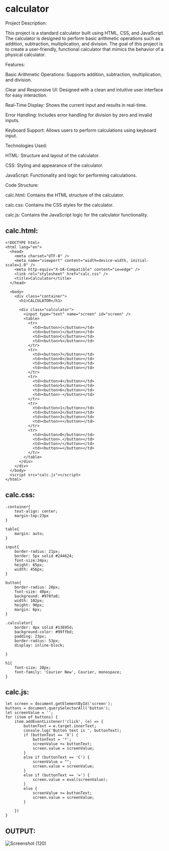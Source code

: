 # calculator

Project Description:

This project is a standard calculator built using HTML, CSS, and JavaScript. The calculator is designed to perform basic arithmetic operations such as addition, subtraction, multiplication, and division. The goal of this project is to create a user-friendly, functional calculator that mimics the behavior of a physical calculator.

Features:

Basic Arithmetic Operations: Supports addition, subtraction, multiplication, and division.

Clear and Responsive UI: Designed with a clean and intuitive user interface for easy interaction.

Real-Time Display: Shows the current input and results in real-time.

Error Handling: Includes error handling for division by zero and invalid inputs.

Keyboard Support: Allows users to perform calculations using keyboard input.

Technologies Used:

HTML: Structure and layout of the calculator.

CSS: Styling and appearance of the calculator.

JavaScript: Functionality and logic for performing calculations.

Code Structure:

calc.html: Contains the HTML structure of the calculator.

calc.css: Contains the CSS styles for the calculator.

calc.js: Contains the JavaScript logic for the calculator functionality.

## calc.html:

```
<!DOCTYPE html>
<html lang="en">
  <head>
    <meta charset="UTF-8" />
    <meta name="viewport" content="width=device-width, initial-scale=1.0" />
    <meta http-equiv="X-UA-Compatible" content="ie=edge" />
    <link rel="stylesheet" href="calc.css" />
    <title>Calculator</title>
  </head>

  <body>
    <div class="container">
      <h1>CALCULATOR</h1>

      <div class="calculator">
        <input type="text" name="screen" id="screen" />
        <table>
          <tr>
            <td><button>(</button></td>
            <td><button>)</button></td>
            <td><button>C</button></td>
            <td><button>%</button></td>
          </tr>
          <tr>
            <td><button>7</button></td>
            <td><button>8</button></td>
            <td><button>9</button></td>
            <td><button>X</button></td>
          </tr>
          <tr>
            <td><button>4</button></td>
            <td><button>5</button></td>
            <td><button>6</button></td>
            <td><button>-</button></td>
          </tr>
          <tr>
            <td><button>1</button></td>
            <td><button>2</button></td>
            <td><button>3</button></td>
            <td><button>+</button></td>
          </tr>
          <tr>
            <td><button>0</button></td>
            <td><button>.</button></td>
            <td><button>/</button></td>
            <td><button>=</button></td>
          </tr>
        </table>
      </div>
    </div>
  </body>
  <script src="calc.js"></script>
</html>

```

## calc.css:

```
.container{
    text-align: center;
    margin-top:23px
}

table{
    margin: auto;
}

input{
    border-radius: 21px;
    border: 5px solid #244624;
    font-size:34px;
    height: 65px;
    width: 456px;
}

button{
    border-radius: 20px;
    font-size: 40px;
    background: #978fa0;
    width: 102px;
    height: 90px;
    margin: 6px;
}

.calculator{ 
    border: 4px solid #13695d;
    background-color: #99ffbd;
    padding: 23px;
    border-radius: 53px;
    display: inline-block;
    
}

h1{
    font-size: 28px;
    font-family: 'Courier New', Courier, monospace;
}

```

## calc.js:

```
let screen = document.getElementById('screen');
buttons = document.querySelectorAll('button');
let screenValue = '';
for (item of buttons) {
    item.addEventListener('click', (e) => {
        buttonText = e.target.innerText;
        console.log('Button text is ', buttonText);
        if (buttonText == 'X') {
            buttonText = '*';
            screenValue += buttonText;
            screen.value = screenValue;
        }
        else if (buttonText == 'C') {
            screenValue = "";
            screen.value = screenValue;
        }
        else if (buttonText == '=') {
            screen.value = eval(screenValue);
        }
        else {
            screenValue += buttonText;
            screen.value = screenValue;
        }

    })
}

```

## OUTPUT:

![Screenshot (120)](https://github.com/gokulapriya632202/calculator/assets/119560302/a3f10627-03d6-48bc-99a3-e1afd4c1b832)

